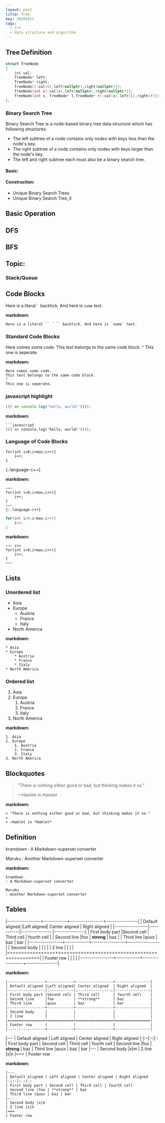 ```yaml
---
layout: post
title: Tree
key: 20201011
tags:
  - C++
  - data structure and algorithm
---
```


## Tree Definition
```c++
struct TreeNode
{
    int val;
    TreeNode* left;
    TreeNode* right;
    TreeNode():val(0),left(nullptr),right(nullptr){};
    TreeNode(int x):val(x),left(nullptr),right(nullptr){};
    TreeNode(int x, TreeNode* l,TreeNode* r):val(x),left(l),right(r){};
};
```
### Binary Search Tree
Binary Search Tree is a node-based binary tree data structure which has following structures:
* The left subtree of a node contains only nodes with keys less than the node's key.
* The right subtree of a node contains only nodes with keys larger than the node's key.
*  The left and right subtree each must also be a binary search tree.

#### Basic:

#### Construction:
* Unique Binary Search Trees
* Unique Binary Search Tree_II

## Basic Operation

## DFS

## BFS

## Topic:
### Stack/Queue

## Code Blocks

Here is a literal `` ` `` backtick. And here is `some` text.

**markdown:**
```
Here is a literal `` ` `` backtick. And here is `some` text.
```
<!--more-->

### Standard Code Blocks

Here comes some code.
This text belongs to the same code block.
^
This one is seperate.

**markdown:**
```
Here comes some code.
This text belongs to the same code block.
^
This one is seperate.
```

### javascript highlight

```javascript
(() => console.log('hello, world!'))();
```

**markdown:**

```
```javascript
(() => console.log('hello, world!'))();
```

### Language of Code Blocks

~~~
for(int i=0;i<max;i++){
    i++;
}
~~~
{:.language-c++}

**markdown:**
```
~~~
for(int i=0;i<max;i++){
    i++;
}
~~~
{:.language-c++}
```

~~~ c++
for(int i=0;i<max;i++){
    i++;
}
~~~

**markdown:**
```
~~~ c++
for(int i=0;i<max;i++){
    i++;
}
~~~
```

## Lists

### Unordered list
* Asia
* Europe
    * Austria
    * France
    * Italy
* North America

**markdown:**
```
* Asia
* Europe
    * Austria
    * France
    * Italy
* North America
```

### Ordered list
1. Asia
2. Europe
    1. Austria
    2. France
    3. Italy
3. North America

**markdown:**
```
1. Asia
2. Europe
    1. Austria
    2. France
    3. Italy
3. North America
```

## Blockquotes

> "There is nothing either good or bad, but thinking makes it so."
>
> —Hamlet in *Hamlet*

**markdown:**
```
> "There is nothing either good or bad, but thinking makes it so."
>
> —Hamlet in *Hamlet*
```

## Definition
kramdown
: A Markdown-superset converter

Maruku
: Another Markdown-superset converter

**markdown:**
```
kramdown
: A Markdown-superset converter

Maruku
: Another Markdown-superset converter
```
## Tables

|-----------------+------------+-----------------+----------------|
| Default aligned |Left aligned| Center aligned  | Right aligned  |
|-----------------|:-----------|:---------------:|---------------:|
| First body part |Second cell | Third cell      | fourth cell    |
| Second line     |foo         | **strong**      | baz            |
| Third line      |quux        | baz             | bar            |
|-----------------+------------+-----------------+----------------|
| Second body     |            |                 |                |
| 2 line          |            |                 |                |
|=================+============+=================+================|
| Footer row      |            |                 |                |
|-----------------+------------+-----------------+----------------|

**markdown:**
```
|-----------------+------------+-----------------+----------------|
| Default aligned |Left aligned| Center aligned  | Right aligned  |
|-----------------|:-----------|:---------------:|---------------:|
| First body part |Second cell | Third cell      | fourth cell    |
| Second line     |foo         | **strong**      | baz            |
| Third line      |quux        | baz             | bar            |
|-----------------+------------+-----------------+----------------|
| Second body     |            |                 |                |
| 2 line          |            |                 |                |
|=================+============+=================+================|
| Footer row      |            |                 |                |
|-----------------+------------+-----------------+----------------|
```

|---
| Default aligned | Left aligned | Center aligned | Right aligned
|-|:-|:-:|-:
| First body part | Second cell | Third cell | fourth cell
| Second line |foo | **strong** | baz
| Third line |quux | baz | bar
|---
| Second body |x|m
| 2 line |x|n
|===
| Footer row

**markdown:**
```
|---
| Default aligned | Left aligned | Center aligned | Right aligned
|-|:-|:-:|-:
| First body part | Second cell | Third cell | fourth cell
| Second line |foo | **strong** | baz
| Third line |quux | baz | bar
|---
| Second body |x|m
| 2 line |x|n
|===
| Footer row
```


